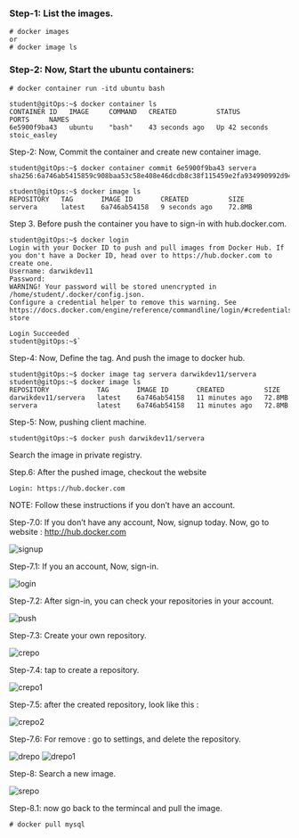 
### Step-1:  List the images.
	# docker images   
	or
	# docker image ls 
 
### Step-2:  Now, Start the ubuntu containers:
	
	# docker container run -itd ubuntu bash  

	student@gitOps:~$ docker container ls 
	CONTAINER ID   IMAGE     COMMAND   CREATED          STATUS          PORTS     NAMES       
	6e5900f9ba43   ubuntu    "bash"    43 seconds ago   Up 42 seconds             stoic_easley
 
Step-2:  Now, Commit the container and create new container image.
	
 	student@gitOps:~$ docker container commit 6e5900f9ba43 servera
	sha256:6a746ab5415859c908baa53c58e408e46dcdb8c38f115459e2fa934990992d94
 
	student@gitOps:~$ docker image ls 
	REPOSITORY   TAG       IMAGE ID       CREATED          SIZE  
	servera      latest    6a746ab54158   9 seconds ago    72.8MB
Step 3. Before push the container you have to sign-in with hub.docker.com.
	
	student@gitOps:~$ docker login
	Login with your Docker ID to push and pull images from Docker Hub. If you don't have a Docker ID, head over to https://hub.docker.com to create one.
	Username: darwikdev11
	Password: 
	WARNING! Your password will be stored unencrypted in /home/student/.docker/config.json.
	Configure a credential helper to remove this warning. See
	https://docs.docker.com/engine/reference/commandline/login/#credentials-store

	Login Succeeded
	student@gitOps:~$`


Step-4:  Now, Define the tag. And push the image to docker hub.

	student@gitOps:~$ docker image tag servera darwikdev11/servera
	student@gitOps:~$ docker image ls 
	REPOSITORY            TAG       IMAGE ID       CREATED          SIZE  
	darwikdev11/servera   latest    6a746ab54158   11 minutes ago   72.8MB
	servera               latest    6a746ab54158   11 minutes ago   72.8MB


 
Step-5:  Now, pushing client machine.
	
	student@gitOps:~$ docker push darwikdev11/servera  

 Search the image in private registry.
 
Step.6: After the pushed image, checkout the website  
	
	Login: https://hub.docker.com 

NOTE: Follow these instructions if you don’t have an account. 

Step-7.0: If you don’t have any account, Now, signup today.
Now, go to website : http://hub.docker.com 

![signup](https://github.com/gitops97123/DockerOps/blob/main/icons/signup.PNG?raw=true)


Step-7.1: If you an account, Now, sign-in.

![login](https://github.com/gitops97123/DockerOps/blob/main/icons/docker_login.PNG?raw=true)

Step-7.2: After sign-in, you can check your repositories in your account.

![push](https://github.com/gitops97123/DockerOps/blob/main/icons/push.PNG?raw=true)
 

Step-7.3: Create your own repository.

 ![crepo](https://github.com/gitops97123/DockerOps/blob/main/icons/crepo.PNG?raw=true)


Step-7.4: tap to create a repository.

![crepo1](https://github.com/gitops97123/DockerOps/blob/main/icons/crepo1.PNG?raw=true)


Step-7.5: after the created repository, look like this : 

 ![crepo2](https://github.com/gitops97123/DockerOps/blob/main/icons/crepo2.PNG?raw=true)


Step-7.6: For remove : go to settings, and delete the repository.

 ![drepo](https://github.com/gitops97123/DockerOps/blob/main/icons/drepo.PNG?raw=true)
 ![drepo1](https://github.com/gitops97123/DockerOps/blob/main/icons/drepo1.PNG?raw=true)

Step-8: Search a new image.

 ![srepo](https://github.com/gitops97123/DockerOps/blob/main/icons/srepo.PNG?raw=true)

Step-8.1: now go back to the termincal and pull the image.

	# docker pull mysql
 
